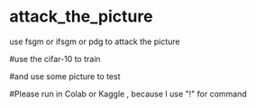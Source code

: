 # attack_the_picture
use fsgm or ifsgm or pdg to attack the picture

#use the cifar-10 to train

#and use some picture to test

#Please run in Colab or Kaggle , because I use "!" for command
